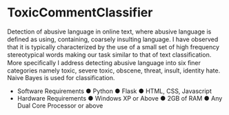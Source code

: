 # ToxicCommentClassifier
Detection of abusive language in online text, where abusive language is deﬁned as using, containing, coarsely insulting language. I have observed that it is typically characterized by the use of a small set of high frequency stereotypical words making our task similar to that of text classiﬁcation. More speciﬁcally I address detecting abusive language into six ﬁner categories namely toxic, severe toxic, obscene, threat, insult, identity hate. Naive Bayes is used for classification.

* Software Requirements
●       Python
●       Flask
●       HTML, CSS, Javascript
* Hardware Requirements
●       Windows XP or Above
●       2GB of RAM
●       Any Dual Core Processor or above
